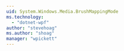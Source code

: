 ```yaml
---
uid: System.Windows.Media.BrushMappingMode
ms.technology: 
  - "dotnet-wpf"
author: "stevehoag"
ms.author: "shoag"
manager: "wpickett"
---
```

